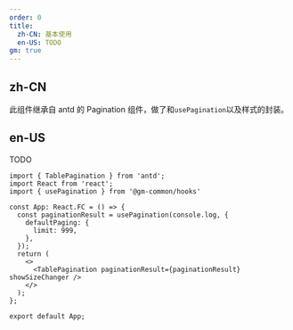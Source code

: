 ```yaml
---
order: 0
title:
  zh-CN: 基本使用
  en-US: TODO
gm: true
---
```


## zh-CN

此组件继承自 antd 的 Pagination 组件，做了和`usePagination`以及样式的封装。

## en-US

TODO

```tsx
import { TablePagination } from 'antd';
import React from 'react';
import { usePagination } from '@gm-common/hooks'

const App: React.FC = () => {
  const paginationResult = usePagination(console.log, {
    defaultPaging: {
      limit: 999,
    },
  });
  return (
    <>
      <TablePagination paginationResult={paginationResult} showSizeChanger />
    </>
  );
};

export default App;
```
